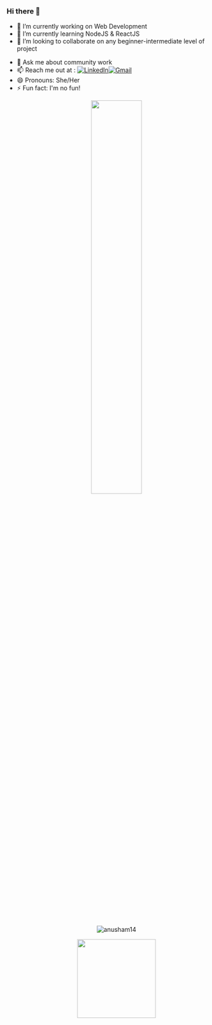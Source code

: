 ### Hi there 👋


- 🔭 I’m currently working on Web Development
- 🌱 I’m currently learning NodeJS & ReactJS
- 👯 I’m looking to collaborate on any beginner-intermediate level of project
<!--- 🤔 I’m looking for help with ...-->
- 💬 Ask me about community work 
- 📫 Reach me out at : <a href="https://www.linkedin.com/in/anusha-maiti-533115198/" target="_blank"><img alt="LinkedIn" src="https://img.shields.io/badge/linkedin%20-%230077B5.svg?&style=for-the-badge&logo=linkedin&logoColor=white"/></a><a href="mailto:anushamr141022@gmail.com"><img alt="Gmail" src="https://img.shields.io/badge/Gmail-D14836?style=for-the-badge&logo=gmail&logoColor=white" /></a><br>
- 😄 Pronouns: She/Her
- ⚡ Fun fact: I'm no fun!

<div align="center">
  <img width="48%" src="https://github-readme-stats.vercel.app/api?username=anusham14&theme=radical&show_icons=true&hide_border=true"/>
  <p align="center"><img align="center" src="https://github-readme-streak-stats.herokuapp.com/?user=anusham14&theme=radical&hide_border=true" alt="anusham14" /></p>
</div>

<p align="center">
  <img height="180em" src="https://github-readme-stats.vercel.app/api/top-langs/?username=anusham14&theme=radical&hide_border=true" />
</p>

